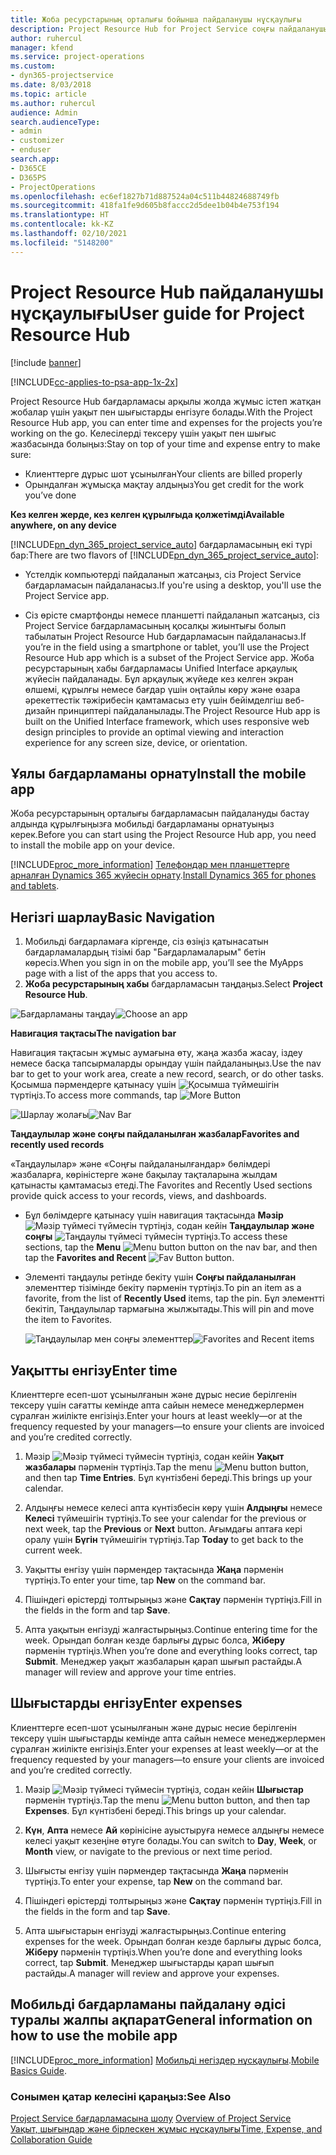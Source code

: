 ```yaml
---
title: Жоба ресурстарының орталығы бойынша пайдаланушы нұсқаулығы
description: Project Resource Hub for Project Service соңғы пайдаланушы нұсқаулығы
author: ruhercul
manager: kfend
ms.service: project-operations
ms.custom:
- dyn365-projectservice
ms.date: 8/03/2018
ms.topic: article
ms.author: ruhercul
audience: Admin
search.audienceType:
- admin
- customizer
- enduser
search.app:
- D365CE
- D365PS
- ProjectOperations
ms.openlocfilehash: ec6ef1827b71d887524a04c511b44824688749fb
ms.sourcegitcommit: 418fa1fe9d605b8faccc2d5dee1b04b4e753f194
ms.translationtype: HT
ms.contentlocale: kk-KZ
ms.lasthandoff: 02/10/2021
ms.locfileid: "5148200"
---
```

# <a name="user-guide-for-project-resource-hub"></a><span data-ttu-id="96065-103">Project Resource Hub пайдаланушы нұсқаулығы</span><span class="sxs-lookup"><span data-stu-id="96065-103">User guide for Project Resource Hub</span></span>

[!include [banner](../includes/psa-now-project-operations.md)]

[!INCLUDE[cc-applies-to-psa-app-1x-2x](../includes/cc-applies-to-psa-app-1x-2x.md)]

<span data-ttu-id="96065-104">Project Resource Hub бағдарламасы арқылы жолда жұмыс істеп жатқан жобалар үшін уақыт пен шығыстарды енгізуге болады.</span><span class="sxs-lookup"><span data-stu-id="96065-104">With the Project Resource Hub app, you can enter time and expenses for the projects you’re working on the go.</span></span> <span data-ttu-id="96065-105">Келесілерді тексеру үшін уақыт пен шығыс жазбасында болыңыз:</span><span class="sxs-lookup"><span data-stu-id="96065-105">Stay on top of your time and expense entry to make sure:</span></span>

- <span data-ttu-id="96065-106">Клиенттерге дұрыс шот ұсынылған</span><span class="sxs-lookup"><span data-stu-id="96065-106">Your clients are billed properly</span></span>
- <span data-ttu-id="96065-107">Орындалған жұмысқа мақтау алдыңыз</span><span class="sxs-lookup"><span data-stu-id="96065-107">You get credit for the work you’ve done</span></span>

<span data-ttu-id="96065-108">**Кез келген жерде, кез келген құрылғыда қолжетімді**</span><span class="sxs-lookup"><span data-stu-id="96065-108">**Available anywhere, on any device**</span></span>

<span data-ttu-id="96065-109">[!INCLUDE[pn_dyn_365_project_service_auto](../includes/pn-dyn-365-project-service-auto.md)] бағдарламасының екі түрі бар:</span><span class="sxs-lookup"><span data-stu-id="96065-109">There are two flavors of [!INCLUDE[pn_dyn_365_project_service_auto](../includes/pn-dyn-365-project-service-auto.md)]:</span></span> 

- <span data-ttu-id="96065-110">Үстелдік компьютерді пайдаланып жатсаңыз, сіз Project Service бағдарламасын пайдаланасыз.</span><span class="sxs-lookup"><span data-stu-id="96065-110">If you're using a desktop, you'll use the Project Service app.</span></span> 

- <span data-ttu-id="96065-111">Сіз өрісте смартфонды немесе планшетті пайдаланып жатсаңыз, сіз Project Service бағдарламасының қосалқы жиынтығы болып табылатын Project Resource Hub бағдарламасын пайдаланасыз.</span><span class="sxs-lookup"><span data-stu-id="96065-111">If you’re in the field using a smartphone or tablet, you’ll use the Project Resource Hub app which is a subset of the Project Service  app.</span></span> <span data-ttu-id="96065-112">Жоба ресурстарының хабы бағдарламасы Unified Interface арқаулық жүйесін пайдаланады. Бұл арқаулық жүйеде кез келген экран өлшемі, құрылғы немесе бағдар үшін оңтайлы көру және өзара әрекеттестік тәжірибесін қамтамасыз ету үшін бейімделгіш веб-дизайн принциптері пайдаланылады.</span><span class="sxs-lookup"><span data-stu-id="96065-112">The Project Resource Hub app is built on the Unified Interface framework, which uses responsive web design principles to provide an optimal viewing and interaction experience for any screen size, device, or orientation.</span></span> 


## <a name="install-the-mobile-app"></a><span data-ttu-id="96065-113">Ұялы бағдарламаны орнату</span><span class="sxs-lookup"><span data-stu-id="96065-113">Install the mobile app</span></span>
<span data-ttu-id="96065-114">Жоба ресурстарының орталығы бағдарламасын пайдалануды бастау алдында құрылғыңызға мобильді бағдарламаны орнатуыңыз керек.</span><span class="sxs-lookup"><span data-stu-id="96065-114">Before you can start using the Project Resource Hub app, you need to install the mobile app on your device.</span></span> 

[!INCLUDE[proc_more_information](../includes/proc-more-information.md)] <span data-ttu-id="96065-115">[Телефондар мен планшеттерге арналған Dynamics 365 жүйесін орнату](https://docs.microsoft.com/dynamics365/mobile-app/install-dynamics-365-for-phones-and-tablets).</span><span class="sxs-lookup"><span data-stu-id="96065-115">[Install Dynamics 365 for phones and tablets](https://docs.microsoft.com/dynamics365/mobile-app/install-dynamics-365-for-phones-and-tablets).</span></span>

## <a name="basic-navigation"></a><span data-ttu-id="96065-116">Негізгі шарлау</span><span class="sxs-lookup"><span data-stu-id="96065-116">Basic Navigation</span></span>
1.  <span data-ttu-id="96065-117">Мобильді бағдарламаға кіргенде, сіз өзіңіз қатынасатын бағдарламалардың тізімі бар "Бағдарламаларым" бетін көресіз.</span><span class="sxs-lookup"><span data-stu-id="96065-117">When you sign in on the mobile app, you’ll see the MyApps page with a list of the apps that you access to.</span></span> 
2.  <span data-ttu-id="96065-118">**Жоба ресурстарының хабы** бағдарламасын таңдаңыз.</span><span class="sxs-lookup"><span data-stu-id="96065-118">Select **Project Resource Hub**.</span></span>

<span data-ttu-id="96065-119">![Бағдарламаны таңдау](media/chooseApp_1.png "Бағдарламаны таңдау")</span><span class="sxs-lookup"><span data-stu-id="96065-119">![Choose an app](media/chooseApp_1.png "Choose an app")</span></span>

<span data-ttu-id="96065-120">**Навигация тақтасы**</span><span class="sxs-lookup"><span data-stu-id="96065-120">**The navigation bar**</span></span>

<span data-ttu-id="96065-121">Навигация тақтасын жұмыс аумағына өту, жаңа жазба жасау, іздеу немесе басқа тапсырмаларды орындау үшін пайдаланыңыз.</span><span class="sxs-lookup"><span data-stu-id="96065-121">Use the nav bar to get to your work area, create a new record, search, or do other tasks.</span></span> <span data-ttu-id="96065-122">Қосымша пәрмендерге қатынасу үшін ![Қосымша түймешігін](media/MoreButton.png "Қосымша түймешігі") түртіңіз.</span><span class="sxs-lookup"><span data-stu-id="96065-122">To access more commands, tap ![More Button](media/MoreButton.png "More Button")</span></span>

<span data-ttu-id="96065-123">![Шарлау жолағы](media/NavBar_2.png "Шарлау жолағы")</span><span class="sxs-lookup"><span data-stu-id="96065-123">![Nav Bar](media/NavBar_2.png "Nav Bar")</span></span>

<span data-ttu-id="96065-124">**Таңдаулылар және соңғы пайдаланылған жазбалар**</span><span class="sxs-lookup"><span data-stu-id="96065-124">**Favorites and recently used records**</span></span>

<span data-ttu-id="96065-125">«Таңдаулылар» және «Соңғы пайдаланылғандар» бөлімдері жазбаларға, көріністерге және бақылау тақталарына жылдам қатынасты қамтамасыз етеді.</span><span class="sxs-lookup"><span data-stu-id="96065-125">The Favorites and Recently Used sections provide quick access to your records, views, and dashboards.</span></span> 

- <span data-ttu-id="96065-126">Бұл бөлімдерге қатынасу үшін навигация тақтасында **Мәзір** ![Мәзір түймесі](media/MenuButton.png "Мәзір түймешігі") түймесін түртіңіз, содан кейін **Таңдаулылар және соңғы** ![Таңдаулы түймесі](media/FavButton.png "Таңдаулы түймешігі") түймесін түртіңіз.</span><span class="sxs-lookup"><span data-stu-id="96065-126">To access these sections, tap the **Menu** ![Menu button](media/MenuButton.png "Menu button") button on the nav bar, and then tap the **Favorites and Recent** ![Fav Button](media/FavButton.png "Fav Button") button.</span></span>

- <span data-ttu-id="96065-127">Элементі таңдаулы ретінде бекіту үшін **Соңғы пайдаланылған** элементтер тізімінде бекіту пәрменін түртіңіз.</span><span class="sxs-lookup"><span data-stu-id="96065-127">To pin an item as a favorite, from the list of **Recently Used** items, tap the pin.</span></span> <span data-ttu-id="96065-128">Бұл элементті бекітіп, Таңдаулылар тармағына жылжытады.</span><span class="sxs-lookup"><span data-stu-id="96065-128">This will pin and move the item to Favorites.</span></span>

  <span data-ttu-id="96065-129">![Таңдаулылар мен соңғы элементтер](media/Favs_3.png "Таңдаулылар мен соңғы элементтер")</span><span class="sxs-lookup"><span data-stu-id="96065-129">![Favorites and Recent items](media/Favs_3.png "Favorites and Recent items")</span></span>
 
## <a name="enter-time"></a><span data-ttu-id="96065-130">Уақытты енгізу</span><span class="sxs-lookup"><span data-stu-id="96065-130">Enter time</span></span>
<span data-ttu-id="96065-131">Клиенттерге есеп-шот ұсынылғанын және дұрыс несие берілгенін тексеру үшін сағатты кемінде апта сайын немесе менеджерлермен сұралған жиілікте енгізіңіз.</span><span class="sxs-lookup"><span data-stu-id="96065-131">Enter your hours at least weekly—or at the frequency requested by your managers—to ensure your clients are invoiced and you’re credited correctly.</span></span>

1. <span data-ttu-id="96065-132">Мәзір ![Мәзір түймесі](media/MenuButton.png "Мәзір түймешігі") түймесін түртіңіз, содан кейін **Уақыт жазбалары** пәрменін түртіңіз.</span><span class="sxs-lookup"><span data-stu-id="96065-132">Tap the menu ![Menu button](media/MenuButton.png "Menu button") button, and then tap **Time Entries**.</span></span> <span data-ttu-id="96065-133">Бұл күнтізбені береді.</span><span class="sxs-lookup"><span data-stu-id="96065-133">This brings up your calendar.</span></span>

2. <span data-ttu-id="96065-134">Алдыңғы немесе келесі апта күнтізбесін көру үшін **Алдыңғы** немесе **Келесі** түймешігін түртіңіз.</span><span class="sxs-lookup"><span data-stu-id="96065-134">To see your calendar for the previous or next week, tap the **Previous** or **Next** button.</span></span> <span data-ttu-id="96065-135">Ағымдағы аптаға кері оралу үшін **Бүгін** түймешігін түртіңіз.</span><span class="sxs-lookup"><span data-stu-id="96065-135">Tap **Today** to get back to the current week.</span></span>

3. <span data-ttu-id="96065-136">Уақытты енгізу үшін пәрмендер тақтасында **Жаңа** пәрменін түртіңіз.</span><span class="sxs-lookup"><span data-stu-id="96065-136">To enter your time, tap **New** on the command bar.</span></span> 

4. <span data-ttu-id="96065-137">Пішіндегі өрістерді толтырыңыз және **Сақтау** пәрменін түртіңіз.</span><span class="sxs-lookup"><span data-stu-id="96065-137">Fill in the fields in the form and tap **Save**.</span></span>

5. <span data-ttu-id="96065-138">Апта уақытын енгізуді жалғастырыңыз.</span><span class="sxs-lookup"><span data-stu-id="96065-138">Continue entering time for the week.</span></span> <span data-ttu-id="96065-139">Орындап болған кезде барлығы дұрыс болса, **Жіберу** пәрменін түртіңіз.</span><span class="sxs-lookup"><span data-stu-id="96065-139">When you’re done and everything looks correct, tap **Submit**.</span></span> <span data-ttu-id="96065-140">Менеджер уақыт жазбаларын қарап шығып растайды.</span><span class="sxs-lookup"><span data-stu-id="96065-140">A manager will review and approve your time entries.</span></span>

## <a name="enter-expenses"></a><span data-ttu-id="96065-141">Шығыстарды енгізу</span><span class="sxs-lookup"><span data-stu-id="96065-141">Enter expenses</span></span> 
<span data-ttu-id="96065-142">Клиенттерге есеп-шот ұсынылғанын және дұрыс несие берілгенін тексеру үшін шығыстарды кемінде апта сайын немесе менеджерлермен сұралған жиілікте енгізіңіз.</span><span class="sxs-lookup"><span data-stu-id="96065-142">Enter your expenses at least weekly—or at the frequency requested by your managers—to ensure your clients are invoiced and you’re credited correctly.</span></span>

1. <span data-ttu-id="96065-143">Мәзір ![Мәзір түймесі](media/MenuButton.png "Мәзір түймешігі") түймесін түртіңіз, содан кейін **Шығыстар** пәрменін түртіңіз.</span><span class="sxs-lookup"><span data-stu-id="96065-143">Tap the menu ![Menu button](media/MenuButton.png "Menu button") button, and then tap **Expenses**.</span></span> <span data-ttu-id="96065-144">Бұл күнтізбені береді.</span><span class="sxs-lookup"><span data-stu-id="96065-144">This brings up your calendar.</span></span>

2. <span data-ttu-id="96065-145">**Күн**, **Апта** немесе **Ай** көрінісіне ауыстыруға немесе алдыңғы немесе келесі уақыт кезеңіне өтуге болады.</span><span class="sxs-lookup"><span data-stu-id="96065-145">You can switch to **Day**, **Week**, or **Month** view, or navigate to the previous or next time period.</span></span> 

3. <span data-ttu-id="96065-146">Шығысты енгізу үшін пәрмендер тақтасында **Жаңа** пәрменін түртіңіз.</span><span class="sxs-lookup"><span data-stu-id="96065-146">To enter your expense, tap **New** on the command bar.</span></span> 

4. <span data-ttu-id="96065-147">Пішіндегі өрістерді толтырыңыз және **Сақтау** пәрменін түртіңіз.</span><span class="sxs-lookup"><span data-stu-id="96065-147">Fill in the fields in the form and tap **Save**.</span></span>

5. <span data-ttu-id="96065-148">Апта шығыстарын енгізуді жалғастырыңыз.</span><span class="sxs-lookup"><span data-stu-id="96065-148">Continue entering expenses for the week.</span></span> <span data-ttu-id="96065-149">Орындап болған кезде барлығы дұрыс болса, **Жіберу** пәрменін түртіңіз.</span><span class="sxs-lookup"><span data-stu-id="96065-149">When you’re done and everything looks correct, tap **Submit**.</span></span> <span data-ttu-id="96065-150">Менеджер шығыстарды қарап шығып растайды.</span><span class="sxs-lookup"><span data-stu-id="96065-150">A manager will review and approve your expenses.</span></span>

## <a name="general-information-on-how-to-use-the-mobile-app"></a><span data-ttu-id="96065-151">Мобильді бағдарламаны пайдалану әдісі туралы жалпы ақпарат</span><span class="sxs-lookup"><span data-stu-id="96065-151">General information on how to use the mobile app</span></span> 
[!INCLUDE[proc_more_information](../includes/proc-more-information.md)] <span data-ttu-id="96065-152">[Мобильді негіздер нұсқаулығы](https://docs.microsoft.com/dynamics365/mobile-app/dynamics-365-phones-tablets-users-guide).</span><span class="sxs-lookup"><span data-stu-id="96065-152">[Mobile Basics Guide](https://docs.microsoft.com/dynamics365/mobile-app/dynamics-365-phones-tablets-users-guide).</span></span>

### <a name="see-also"></a><span data-ttu-id="96065-153">Сонымен қатар келесіні қараңыз:</span><span class="sxs-lookup"><span data-stu-id="96065-153">See Also</span></span>  
 <span data-ttu-id="96065-154">[Project Service бағдарламасына шолу](../psa/overview.md) </span><span class="sxs-lookup"><span data-stu-id="96065-154">[Overview of Project Service](../psa/overview.md) </span></span>  
 [<span data-ttu-id="96065-155">Уақыт, шығындар және бірлескен жұмыс нұсқаулығы</span><span class="sxs-lookup"><span data-stu-id="96065-155">Time, Expense, and Collaboration Guide</span></span>](../psa/time-expense-collaboration-guide.md)   
 
